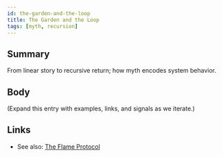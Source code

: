 ```yaml
---
id: the-garden-and-the-loop
title: The Garden and the Loop
tags: [myth, recursion]
---
```


## Summary
From linear story to recursive return; how myth encodes system behavior.

## Body
(Expand this entry with examples, links, and signals as we iterate.)

## Links
- See also: [The Flame Protocol](./the-flame-protocol.md)
